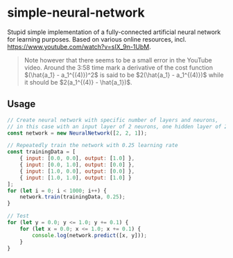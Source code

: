 # simple-neural-network

Stupid simple implementation of a fully-connected artificial neural network for learning purposes. Based on various online resources, incl. https://www.youtube.com/watch?v=sIX_9n-1UbM.

> Note however that there seems to be a small error in the YouTube video. Around the 3:58 time mark a derivative of the cost function $(\hat{a_1} - a_1^{(4)})^2$ is said to be $2(\hat{a_1} - a_1^{(4)})$ while it should be $2(a_1^{(4)} - \hat{a_1})$.

## Usage

```js
// Create neural network with specific number of layers and neurons,
// in this case with an input layer of 2 neurons, one hidden layer of 2 neurons, and an output layer of 1 neuron
const network = new NeuralNetwork([2, 2, 1]);

// Repeatedly train the network with 0.25 learning rate
const trainingData = [
    { input: [0.0, 0.0], output: [1.0] },
    { input: [0.0, 1.0], output: [0.0] },
    { input: [1.0, 0.0], output: [0.0] },
    { input: [1.0, 1.0], output: [1.0] }
];
for (let i = 0; i < 1000; i++) {
    network.train(trainingData, 0.25);
}

// Test
for (let y = 0.0; y <= 1.0; y += 0.1) {
    for (let x = 0.0; x <= 1.0; x += 0.1) {
        console.log(network.predict([x, y]));
    }
}
```